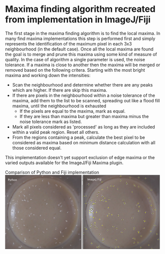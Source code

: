 

# Maxima finding algorithm recreated from implementation in ImageJ/Fiji
The first stage in the maxima finding algorithm is to find the local maxima. In many find maxima implementations this step is performed first and simply represents the identification of the maximum pixel in each 3x3 neighbourhood (in the default case). Once all the local maxima are found the goal is to merge and prune this maxima using some kind of measure of quality. In the case of algorithm a single parameter is used, the noise tolerance. If a maxima is close to another then the maxima will be merged or removed based on the following critera. Starting with the most bright maxima and working down the intensities:
* Scan the neighbourhood and determine whether there are any peaks which are higher. If there are skip this maxima.
* If there are pixels in the neighbourhood within a noise tolerance of the maxima, add them to the list to be scanned, spreading out like a flood fill maxima, until the neighbourhood is exhausted
    * If the pixels are equal to the maxima, mark as equal. 
    * If they are less than maxima but greater than maxima minus the noise tolerance mark as listed.
* Mark all pixels considered as 'processed' as long as they are included within a valid peak region. Reset all others.
* From the regions containing a peak, calculate the best pixel to be considered as maxima based on minimum distance calculation with all those considered equal.

This implementation doesn't yet support exclusion of edge maxima or the varied outputs available for the ImageJ/Fiji Maxima plugin.

Comparison of Python and Fiji implementation
![alt text](fijiversusPythonFindMaxima.png "Logo Title Text 1")